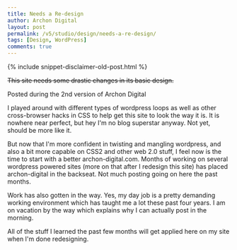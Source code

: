 ```yaml
---
title: Needs a Re-design
author: Archon Digital
layout: post
permalink: /v5/studio/design/needs-a-re-design/
tags: [Design, WordPress]
comments: true
---
```

{% include snippet-disclaimer-old-post.html %}

<del datetime="2008-02-10T12:26:13+00:00">This site needs some drastic changes in its basic design.</del>

<span class="attention">Posted during the 2nd version of Archon Digital</span>

I played around with different types of wordpress loops as well as other cross-browser hacks in CSS to help get this site to look the way it is. It is nowhere near perfect, but hey I'm no blog superstar anyway. Not yet, should be more like it.

But now that I'm more confident in twisting and mangling wordpress, and also a bit more capable on CSS2 and other web 2.0 stuff, I feel now is the time to start with a better archon-digital.com. Months of working on several wordpress powered sites (more on that after I redesign this site) has placed archon-digital in the backseat. Not much posting going on here the past months.

Work has also gotten in the way. Yes, my day job is a pretty demanding working environment which has taught me a lot these past four years. I am on vacation by the way which explains why I can actually post in the morning.

All of the stuff I learned the past few months will get applied here on my site when I'm done redesigning.